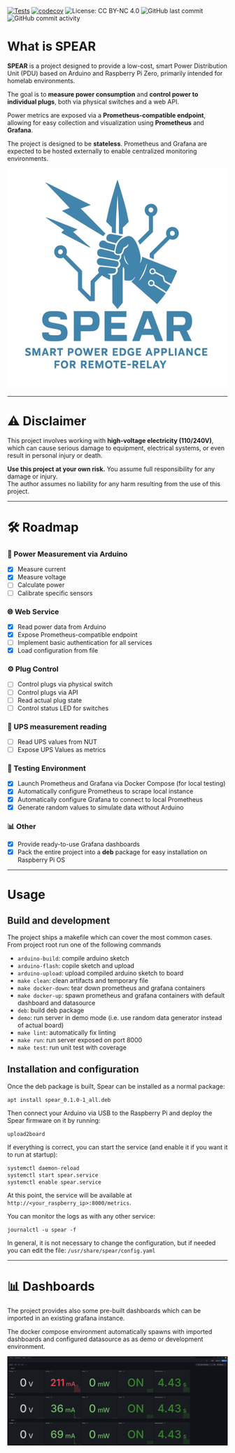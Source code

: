 [![Tests](https://github.com/alessandrovalentini/spear/actions/workflows/tests.yml/badge.svg)](https://github.com/alessandrovalentini/spear/actions/workflows/tests.yml)
[![codecov](https://codecov.io/gh/alessandrovalentini/spear/branch/main/graph/badge.svg)](https://codecov.io/gh/alessandrovalentini/spear)
![License: CC BY-NC 4.0](https://img.shields.io/badge/License-CC%20BY--NC%204.0-lightgrey.svg)
![GitHub last commit](https://img.shields.io/github/last-commit/alessandrovalentini/spear)
![GitHub commit activity](https://img.shields.io/github/commit-activity/m/alessandrovalentini/spear)

# What is SPEAR

**SPEAR** is a project designed to provide a low-cost, smart Power Distribution Unit (PDU) based on Arduino and
Raspberry Pi Zero, primarily intended for homelab environments.

The goal is to **measure power consumption** and **control power to individual plugs**, both via physical switches and a
web API.

Power metrics are exposed via a **Prometheus-compatible endpoint**, allowing for easy collection and visualization using
**Prometheus** and **Grafana**.

The project is designed to be **stateless**. Prometheus and Grafana are expected to be hosted externally to enable
centralized monitoring environments.

![logo](doc/imgs/logo.png)

---

# ⚠️ Disclaimer

This project involves working with **high-voltage electricity (110/240V)**, which can cause serious damage to equipment,
electrical systems, or even result in personal injury or death.

**Use this project at your own risk.** You assume full responsibility for any damage or injury.  
The author assumes no liability for any harm resulting from the use of this project.

---

# 🛠 Roadmap

### 🔌 Power Measurement via Arduino

- [x] Measure current
- [x] Measure voltage
- [ ] Calculate power
- [ ] Calibrate specific sensors

### 🌐 Web Service

- [x] Read power data from Arduino
- [x] Expose Prometheus-compatible endpoint
- [ ] Implement basic authentication for all services
- [x] Load configuration from file

### ⚙️ Plug Control

- [ ] Control plugs via physical switch
- [ ] Control plugs via API
- [ ] Read actual plug state
- [ ] Control status LED for switches

### 🔌 UPS measurement reading
- [ ] Read UPS values from NUT
- [ ] Expose UPS Values as metrics

### 🧪 Testing Environment

- [x] Launch Prometheus and Grafana via Docker Compose (for local testing)
- [x] Automatically configure Prometheus to scrape local instance
- [x] Automatically configure Grafana to connect to local Prometheus
- [x] Generate random values to simulate data without Arduino

### 📊 Other

- [x] Provide ready-to-use Grafana dashboards
- [x] Pack the entire project into a **deb** package for easy installation on Raspberry Pi OS

---

# Usage

## Build and development

The project ships a makefile which can cover the most common cases. From project root run one of the following commands

- `arduino-build`: compile arduino sketch
- `arduino-flash`: copile sketch and upload
- `arduino-upload`: upload compiled arduino sketch to board
- `make clean`: clean artifacts and temporary file
- `make docker-down`: tear down prometheus and grafana containers
- `make docker-up`: spawn prometheus and grafana containers with default dashboard and datasource
- `deb`: build deb package
- `demo`: run server in demo mode (i.e. use random data generator instead of actual board)
- `make lint`: automatically fix linting
- `make run`: run server exposed on port 8000
- `make test`: run unit test with coverage

## Installation and configuration

Once the deb package is built, Spear can be installed as a normal package:
```commandline
apt install spear_0.1.0-1_all.deb
```

Then connect your Arduino via USB to the Raspberry Pi and deploy the Spear firmware on it by running:
```commandline
upload2board
```

If everything is correct, you can start the service (and enable it if you want it to run at startup):
```commandline
systemctl daemon-reload
systemctl start spear.service
systemctl enable spear.service
```

At this point, the service will be available at `http://<your_raspberry_ip>:8000/metrics`.

You can monitor the logs as with any other service:
```commandline
journalctl -u spear -f
```

In general, it is not necessary to change the configuration, but if needed you can edit the file:
`/usr/share/spear/config.yaml`



---

# 📊 Dashboards

The project provides also some pre-built dashboards which can be imported in an existing grafana instance.

The docker compose environment automatically spawns with imported dashboards and configured datasource as as demo or
development environment.

![plug dashboard](doc/imgs/plug_dashboard.png)